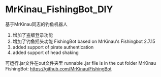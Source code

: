 # MrKinau_FishingBot_DIY

基于MrKinau同志的钓鱼机器人
 1. 增加了盗版登录功能
 2. 增加了钓鱼摇头功能
FishingBot based on MrKinau's Fishingbot 2.7.15
 1. added support of pirate authentication
 2. added support of head shaking

可运行.jar文件在out文件夹里
runnable .jar file is in the out folder
MrKinau FishingBot: https://github.com/MrKinau/FishingBot
